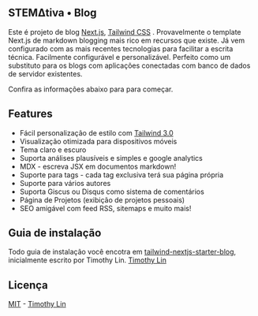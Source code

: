 ## STEMΔtiva • Blog

Este é projeto de blog [Next.js](https://nextjs.org/), [Tailwind CSS](https://tailwindcss.com/) . Provavelmente o template Next.js de markdown blogging mais rico em recursos que existe. Já vem configurado com as mais recentes tecnologias para facilitar a escrita técnica. Facilmente configurável e personalizável. Perfeito como um substituto para os blogs com aplicações conectadas com banco de dados de servidor existentes.

Confira as informações abaixo para para começar.

## Features

- Fácil personalização de estilo com [Tailwind 3.0](https://tailwindcss.com/blog/tailwindcss-v3)
- Visualização otimizada para dispositivos móveis
- Tema claro e escuro
- Suporta análises plausíveis e simples e google analytics
- MDX - escreva JSX em documentos markdown!
- Suporte para tags - cada tag exclusiva terá sua página própria
- Suporte para vários autores
- Suporta Giscus ou Disqus como sistema de comentários
- Página de Projetos (exibição de projetos pessoais)
- SEO amigável com feed RSS, sitemaps e muito mais!

## Guia de instalação

Todo guia de instalação você encotra em [tailwind-nextjs-starter-blog](https://github.com/timlrx/tailwind-nextjs-starter-blog#quick-start-guide), inicialmente escrito por Timothy Lin. [Timothy Lin](https://www.timrlx.com)

## Licença

[MIT](https://github.com/timlrx/tailwind-nextjs-starter-blog/blob/master/LICENSE) - [Timothy Lin](https://www.timrlx.com)
